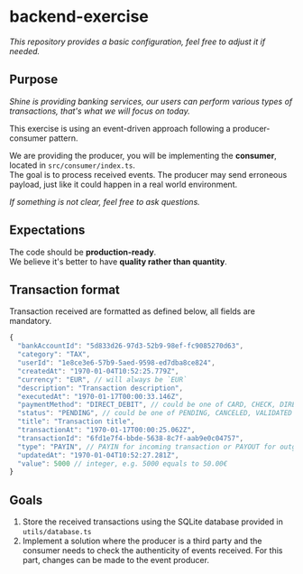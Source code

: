 # backend-exercise

_This repository provides a basic configuration, feel free to adjust it if needed._

## Purpose

_Shine is providing banking services, our users can perform various types of transactions, that's what we will focus on today._

This exercise is using an event-driven approach following a producer-consumer pattern.

We are providing the producer, you will be implementing the **consumer**, located in `src/consumer/index.ts`.  
The goal is to process received events. The producer may send erroneous payload, just like it could happen in a real world environment.

_If something is not clear, feel free to ask questions._

## Expectations

The code should be **production-ready**.  
We believe it's better to have **quality rather than quantity**.

## Transaction format

Transaction received are formatted as defined below, all fields are mandatory.

```js
{
  "bankAccountId": "5d833d26-97d3-52b9-98ef-fc9085270d63",
  "category": "TAX",
  "userId": "1e8ce3e6-57b9-5aed-9598-ed7dba8ce824",
  "createdAt": "1970-01-04T10:52:25.779Z",
  "currency": "EUR", // will always be `EUR`
  "description": "Transaction description",
  "executedAt": "1970-01-17T00:00:33.146Z",
  "paymentMethod": "DIRECT_DEBIT", // could be one of CARD, CHECK, DIRECT_DEBIT or TRANSFER
  "status": "PENDING", // could be one of PENDING, CANCELED, VALIDATED
  "title": "Transaction title",
  "transactionAt": "1970-01-17T00:00:25.062Z",
  "transactionId": "6fd1e7f4-bbde-5638-8c7f-aab9e0c04757",
  "type": "PAYIN", // PAYIN for incoming transaction or PAYOUT for outgoing transaction
  "updatedAt": "1970-01-04T10:52:27.281Z",
  "value": 5000 // integer, e.g. 5000 equals to 50.00€
}
```

## Goals

1. Store the received transactions using the SQLite database provided in `utils/database.ts`
2. Implement a solution where the producer is a third party and the consumer needs to check the authenticity of events received. For this part, changes can be made to the event producer.
